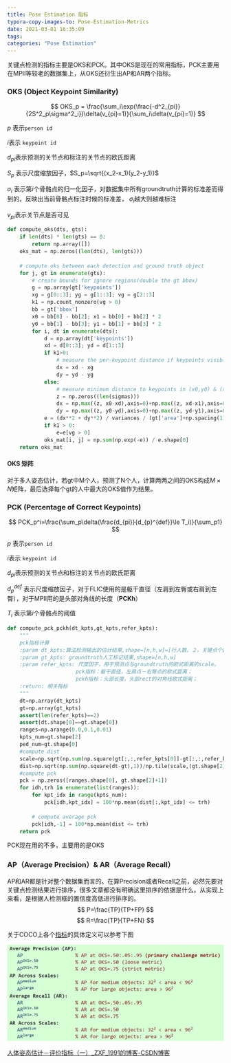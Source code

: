 ```yaml
---
title: Pose Estimation 指标
typora-copy-images-to: Pose-Estimation-Metrics
date: 2021-03-01 16:35:09
tags:
categories: "Pose Estimation"
---
```

关键点检测的指标主要是OKS和PCK。其中OKS是现在的常用指标，PCK主要用在MPII等较老的数据集上，从OKS还衍生出AP和AR两个指标。

### OKS (Object Keypoint Similarity)

$$
OKS_p = \frac{\sum_i\exp(\frac{-d^2_{pi}}{2S^2_p\sigma^2_i})\delta(v_{pi}=1)}{\sum_i\delta(v_{pi}=1)}
$$

$p$ 表示`person id`

$i$表示 `keypoint id`

$d_{pi}$表示预测的关节点和标注的关节点的欧氏距离

$S_p$ 表示尺度缩放因子，$S_p=\sqrt{(x_2-x_1)(y_2-y_1)}$

$\sigma_i$ 表示第$i$个骨骼点的归一化因子，对数据集中所有groundtruth计算的标准差而得到的，反映出当前骨骼点标注时候的标准差， $\sigma_i$越大则越难标注

$v_{pi}$表示关节点是否可见

```python
def compute_oks(dts, gts):
    if len(dts) * len(gts) == 0:
        return np.array([])
    oks_mat = np.zeros((len(dts), len(gts)))

    # compute oks between each detection and ground truth object
    for j, gt in enumerate(gts):
        # create bounds for ignore regions(double the gt bbox)
        g = np.array(gt['keypoints'])
        xg = g[0::3]; yg = g[1::3]; vg = g[2::3]
        k1 = np.count_nonzero(vg > 0)
        bb = gt['bbox']
        x0 = bb[0] - bb[2]; x1 = bb[0] + bb[2] * 2
        y0 = bb[1] - bb[3]; y1 = bb[1] + bb[3] * 2
        for i, dt in enumerate(dts):
            d = np.array(dt['keypoints'])
            xd = d[0::3]; yd = d[1::3]
            if k1>0:
                # measure the per-keypoint distance if keypoints visible
                dx = xd - xg
                dy = yd - yg
            else:
                # measure minimum distance to keypoints in (x0,y0) & (x1,y1)
                z = np.zeros((len(sigmas)))
                dx = np.max((z, x0-xd),axis=0)+np.max((z, xd-x1),axis=0)
                dy = np.max((z, y0-yd),axis=0)+np.max((z, yd-y1),axis=0)
            e = (dx**2 + dy**2) / variances / (gt['area']+np.spacing(1)) / 2
            if k1 > 0:
                e=e[vg > 0]
            oks_mat[i, j] = np.sum(np.exp(-e)) / e.shape[0]
    return oks_mat
```



#### OKS 矩阵

对于多人姿态估计，若gt中M个人，预测了N个人，计算两两之间的OKS构成$M\times N$矩阵，最后选择每个gt的人中最大的OKS值作为结果。

### PCK (Percentage of Correct Keypoints)

$$
PCK_p^i=\frac{\sum_p\delta(\frac{d_{pi}}{d_{p}^{def}}\le T_i)}{\sum_p1}
$$

$p$ 表示`person id`

$i$表示 `keypoint id`

$d_{pi}$表示预测的关节点和标注的关节点的欧氏距离

$d_{p}^{def}$ 表示尺度缩放因子，对于FLIC使用的是躯干直径（左肩到左臀或右肩到左臀），对于MPII用的是头部对角线的长度（**PCKh**）

$T_i$ 表示第$i$个骨骼点的阈值

```python
def compute_pck_pckh(dt_kpts,gt_kpts,refer_kpts):
    """
    pck指标计算
    :param dt_kpts:算法检测输出的估计结果,shape=[n,h,w]=[行人数，２，关键点个数]
    :param gt_kpts: groundtruth人工标记结果,shape=[n,h,w]
    :param refer_kpts: 尺度因子，用于预测点与groundtruth的欧式距离的scale。
    　　　　　　　　　　　pck指标：躯干直径，左肩点－右臀点的欧式距离；
    　　　　　　　　　　　pckh指标：头部长度，头部rect的对角线欧式距离；
    :return: 相关指标
    """
    dt=np.array(dt_kpts)
    gt=np.array(gt_kpts)
    assert(len(refer_kpts)==2)
    assert(dt.shape[0]==gt.shape[0])
    ranges=np.arange(0.0,0.1,0.01)
    kpts_num=gt.shape[2]
    ped_num=gt.shape[0]
    #compute dist
    scale=np.sqrt(np.sum(np.square(gt[:,:,refer_kpts[0]]-gt[:,:,refer_kpts[1]]),1))
    dist=np.sqrt(np.sum(np.square(dt-gt),1))/np.tile(scale,(gt.shape[2],1)).T
    #compute pck
    pck = np.zeros([ranges.shape[0], gt.shape[2]+1])
    for idh,trh in enumerate(list(ranges)):
        for kpt_idx in range(kpts_num):
            pck[idh,kpt_idx] = 100*np.mean(dist[:,kpt_idx] <= trh)

        # compute average pck
        pck[idh,-1] = 100*np.mean(dist <= trh)
    return pck
```

PCK现在用的不多，主要用的是OKS

### AP（Average Precision）& AR（Average Recall）

AP和AR都是针对整个数据集而言的。在算Precision或者Recall之前，必然先要对关键点检测结果进行排序，很多文章都没有明确这里排序的依据是什么。从实现上来看，是根据人检测框的置信度高低进行排序的。
$$
P=\frac{TP}{TP+FP}
$$
$$
R=\frac{TP}{TP+FN}
$$

关于COCO上各个[指标](https://cocodataset.org/#keypoints-eval)的具体定义可以参考下图

![](Pose-Estimation-Metrics/image-20210325204226067.png)

[人体姿态估计－评价指标（一）_ZXF_1991的博客-CSDN博客](https://blog.csdn.net/ZXF_1991/article/details/104279387)